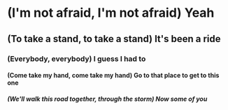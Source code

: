 # (I'm not afraid, I'm not afraid) Yeah
## (To take a stand, to take a stand) It's been a ride
### (Everybody, everybody) I guess I had to
#### (Come take my hand, come take my hand) Go to that place to get to this one 
##### (We'll walk this road together, through the storm) Now some of you